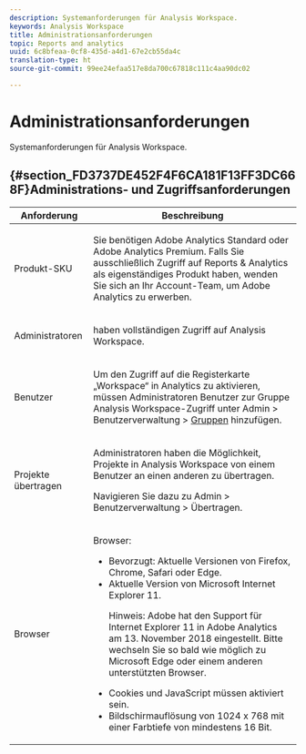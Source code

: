 ```yaml
---
description: Systemanforderungen für Analysis Workspace.
keywords: Analysis Workspace
title: Administrationsanforderungen
topic: Reports and analytics
uuid: 6c8bfeaa-0cf8-435d-a4d1-67e2cb55da4c
translation-type: ht
source-git-commit: 99ee24efaa517e8da700c67818c111c4aa90dc02

---
```



# Administrationsanforderungen

Systemanforderungen für Analysis Workspace.

## {#section_FD3737DE452F4F6CA181F13FF3DC668F}Administrations- und Zugriffsanforderungen

<table id="table_3065772701A64D4EB5F175100A60F284"> 
 <thead> 
  <tr> 
   <th colname="col1" class="entry"> Anforderung </th> 
   <th colname="col2" class="entry"> Beschreibung </th> 
  </tr>
 </thead>
 <tbody> 
  <tr> 
   <td colname="col1"> Produkt-SKU </td> 
   <td colname="col2"> <p> Sie benötigen <span class="keyword">Adobe Analytics Standard</span> oder <span class="keyword">Adobe Analytics</span> Premium. Falls Sie ausschließlich Zugriff auf Reports &amp; Analytics als eigenständiges Produkt haben, wenden Sie sich an Ihr Account-Team, um <span class="keyword">Adobe Analytics</span> zu erwerben. </p> </td> 
  </tr> 
  <tr> 
   <td colname="col1"> Administratoren </td> 
   <td colname="col2"> <p>haben vollständigen Zugriff auf Analysis Workspace. </p> </td> 
  </tr> 
  <tr> 
   <td colname="col1"> Benutzer </td> 
   <td colname="col2"> <p>Um den Zugriff auf die Registerkarte „Workspace“ in Analytics zu aktivieren, müssen Administratoren Benutzer zur Gruppe <span class="uicontrol">Analysis Workspace-Zugriff</span> unter <span class="uicontrol">Admin</span> &gt; <span class="uicontrol">Benutzerverwaltung</span> &gt; <a href="https://marketing.adobe.com/resources/help/de_DE/reference/groups.html"  >Gruppen</a> hinzufügen. </p> </td> 
  </tr> 
  <tr> 
   <td colname="col1"> Projekte übertragen </td> 
   <td colname="col2"> <p>Administratoren haben die Möglichkeit, Projekte in <span class="wintitle">Analysis Workspace</span> von einem Benutzer an einen anderen zu übertragen. </p> <p>Navigieren Sie dazu zu <span class="uicontrol">Admin</span> &gt; <span class="uicontrol">Benutzerverwaltung</span> &gt; <span class="uicontrol">Übertragen</span>. </p> </td> 
  </tr> 
  <tr> 
   <td colname="col1"> Browser </td> 
   <td colname="col2"> <p> Browser: </p> 
    <ul id="ul_B10D000F38DC44F68E2909B483E58FE0"> 
     <li id="li_5A905B0F5342443B96433FDBB1015CA9">Bevorzugt: Aktuelle Versionen von Firefox, Chrome, Safari oder Edge. </li> 
     <li id="li_75D6560CE77748B6B2A794B374E3C6F8"> Aktuelle Version von Microsoft Internet Explorer 11. <p> Hinweis: Adobe hat den Support für Internet Explorer 11 in Adobe Analytics am 13. November 2018 eingestellt. Bitte wechseln Sie so bald wie möglich zu Microsoft Edge oder einem anderen unterstützten Browser.</p> </li> 
    </ul> 
    <ul id="ul_74DD135CDAEF40A28DCCE927212B4163"> 
     <li id="li_385DCC2B725E4FDBAE75F57E96889B2E"> Cookies und JavaScript müssen aktiviert sein. </li> 
     <li id="li_AE8D64267EC74C5290CB5793FB0C04D1">Bildschirmauflösung von 1024 x 768 mit einer Farbtiefe von mindestens 16 Bit. </li> 
    </ul> </td> 
  </tr> 
 </tbody> 
</table>

